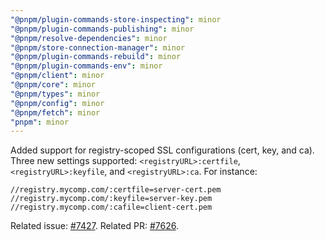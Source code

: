 ```yaml
---
"@pnpm/plugin-commands-store-inspecting": minor
"@pnpm/plugin-commands-publishing": minor
"@pnpm/resolve-dependencies": minor
"@pnpm/store-connection-manager": minor
"@pnpm/plugin-commands-rebuild": minor
"@pnpm/plugin-commands-env": minor
"@pnpm/client": minor
"@pnpm/core": minor
"@pnpm/types": minor
"@pnpm/config": minor
"@pnpm/fetch": minor
"pnpm": minor
---
```


Added support for registry-scoped SSL configurations (cert, key, and ca). Three new settings supported: `<registryURL>:certfile`, `<registryURL>:keyfile`, and `<registryURL>:ca`. For instance:

```
//registry.mycomp.com/:certfile=server-cert.pem
//registry.mycomp.com/:keyfile=server-key.pem
//registry.mycomp.com/:cafile=client-cert.pem
```

Related issue: [#7427](https://github.com/pnpm/pnpm/issues/7427).
Related PR: [#7626](https://github.com/pnpm/pnpm/pull/7626).
